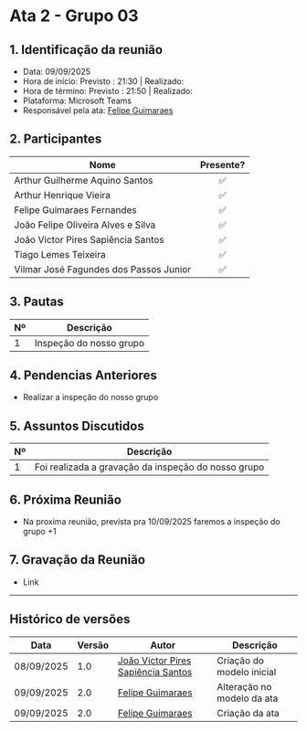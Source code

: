 # Ata 2 - Grupo 03

## 1. Identificação da reunião
- Data: 09/09/2025
- Hora de início: Previsto : 21:30 | Realizado: 
- Hora de término: Previsto : 21:50 | Realizado: 
- Plataforma: Microsoft Teams
- Responsável pela ata: [Felipe Guimaraes](https://github.com/felipegf1)

## 2. Participantes

| Nome                                   | Presente? |
|-----------------------------------------|:---------:|
| Arthur Guilherme Aquino Santos          | ✅        |
| Arthur Henrique Vieira                  | ✅        |
| Felipe Guimaraes Fernandes              | ✅        |
| João Felipe Oliveira Alves e Silva      | ✅        |
| João Victor Pires Sapiência Santos      | ✅        |
| Tiago Lemes Teixeira                    | ✅        |
| Vilmar José Fagundes dos Passos Junior  | ✅        |

## 3. Pautas

| Nº | Descrição                                   |
|----|---------------------------------------------|
| 1  | Inspeção do nosso grupo       |

## 4. Pendencias Anteriores

- Realizar a inspeção do nosso grupo

## 5. Assuntos Discutidos

| Nº | Descrição                                   |
|----|---------------------------------------------|
| 1  | Foi realizada a gravação da inspeção do nosso grupo     |

## 6. Próxima Reunião

- Na proxima reunião, prevista pra 10/09/2025 faremos a inspeção do grupo +1

## 7. Gravação da Reunião

- Link
---

## Histórico de versões

| Data       | Versão | Autor                                | Descrição                |
|------------|--------|--------------------------------------|--------------------------|
| 08/09/2025 | 1.0    | [João Victor Pires Sapiência Santos](https://github.com/JoaoSapiencia)  | Criação do modelo inicial|
| 09/09/2025 | 2.0    | [Felipe Guimaraes](https://github.com/felipegf1)  | Alteração no modelo da ata |
| 09/09/2025 | 2.0    | [Felipe Guimaraes](https://github.com/felipegf1)  | Criação da ata |


